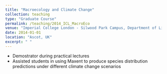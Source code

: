 ```yaml
---
title: "Macroecology and Climate Change"
collection: teaching
type: "Graduate Course"
permalink: /teaching/2014_ICL_MacroEco
venue: "Imperial College London - Silwood Park Campus, Department of Life Sciences"
date: 2014-01-01
location: "Ascot, UK"
excerpt: " "
---
```


- Demostrator during practical lectures
- Assisted students in using Maxent to produce species distribution predictions under different climate change scenarios

